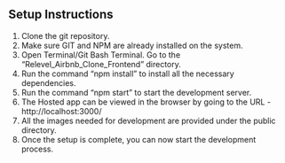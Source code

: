 ## Setup Instructions
1. Clone the git repository. 
2. Make sure GIT and NPM are already installed on the system.
3. Open Terminal/Git Bash Terminal. Go to the “Relevel_Airbnb_Clone_Frontend” directory.
4. Run the command “npm install” to install all the necessary dependencies.
5. Run the command “npm start” to start the development server.
6. The Hosted app can be viewed in the browser by going to the URL - http://localhost:3000/
7. All the images needed for development are provided under the public directory.	
8. Once the setup is complete, you can now start the development process.